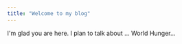 ```yaml
---
title: "Welcome to my blog"
---
```


I'm glad you are here. I plan to talk about ...
World Hunger...

